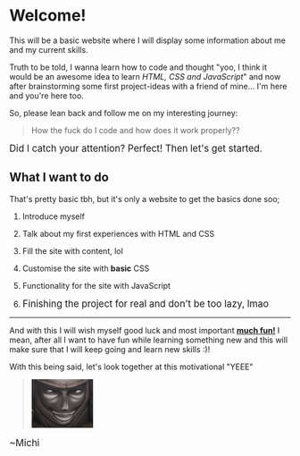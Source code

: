 # Welcome!

This will be a basic website where I will display some information about me and my current skills.

Truth to be told, I wanna learn how to code and thought "yoo, I think it would be an awesome idea to learn *HTML, CSS and JavaScript*" and now after brainstorming some first project-ideas with a friend of mine... I'm here and you're here too. 

So, please lean back and follow me on my interesting journey: 
> How the fuck do I code and how does it work properly?? 


<big> Did I catch your attention? Perfect! Then let's get started. </big>


## What I want to do

That's pretty basic tbh, but it's only a website to get the basics done soo;

1. Introduce myself

2. Talk about my first experiences with HTML and CSS

3. Fill the site with content, lol

4. Customise the site with **basic** CSS

5. Functionality for the site with JavaScript

6. <big> Finishing the project for real and don't be too lazy, lmao </big>
----
And with this I will wish myself good luck and most important <ins>**much fun!**</ins> 
I mean, after all I want to have fun while learning something new and this will make sure that I will keep going and learn new skills :)!  

With this being said, let's look together at this motivational "YEEE"

>![YEEE](media/YEEEEE.png)

<big>~Michi</big>